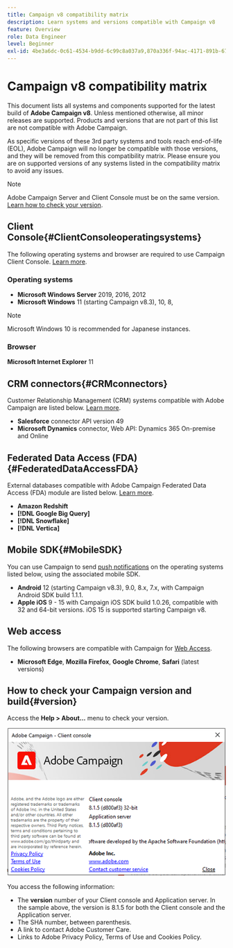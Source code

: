 ```yaml
---
title: Campaign v8 compatibility matrix
description: Learn systems and versions compatible with Campaign v8
feature: Overview
role: Data Engineer
level: Beginner
exl-id: 4be3a6dc-0c61-4534-b9dd-6c99c8a037a9,870a336f-94ac-4171-891b-67614feef6ef,bebdd930-c7f6-4629-a489-3c704b33f058,d493e613-eb61-43b1-9c6d-1bd881af0734
---
```

# Campaign v8 compatibility matrix

This document lists all systems and components supported for the latest build of **Adobe Campaign v8**. Unless mentioned otherwise, all minor releases are supported. Products and versions that are not part of this list are not compatible with Adobe Campaign.

As specific versions of these 3rd party systems and tools reach end-of-life (EOL), Adobe Campaign will no longer be compatible with those versions, and they will be removed from this compatibility matrix. Please ensure you are on supported versions of any systems listed in the compatibility matrix to avoid any issues.

>[!NOTE]
>
>Adobe Campaign Server and Client Console must be on the same version. [Learn how to check your version](#version).

## Client Console{#ClientConsoleoperatingsystems}

The following operating systems and browser are required to use Campaign Client Console. [Learn more](connect.md).

### Operating systems

* **Microsoft Windows Server** 2019, 2016, 2012
* **Microsoft Windows** 11 (starting Campaign v8.3), 10, 8,

>[!NOTE]
>
>Microsoft Windows 10 is recommended for Japanese instances.

### Browser

**Microsoft Internet Explorer** 11

## CRM connectors{#CRMconnectors}

Customer Relationship Management (CRM) systems compatible with Adobe Campaign are listed below. [Learn more](../connect/crm.md).

* **Salesforce** connector API version 49
* **Microsoft Dynamics** connector, Web API: Dynamics 365 On-premise and Online

## Federated Data Access (FDA){#FederatedDataAccessFDA}

External databases compatible with Adobe Campaign Federated Data Access (FDA) module are listed below. [Learn more](../connect/fda.md).

* **Amazon Redshift**
* **[!DNL Google Big Query]**
* **[!DNL Snowflake]**
* **[!DNL Vertica]**

## Mobile SDK{#MobileSDK}

You can use Campaign to send [push notifications](../send/push.md) on the operating systems listed below, using the associated mobile SDK.

* **Android** 12 (starting Campaign v8.3), 9.0, 8.x, 7.x, with Campaign Android SDK build 1.1.1.
* **Apple iOS** 9 - 15 with Campaign iOS SDK build 1.0.26, compatible with 32 and 64-bit versions. iOS 15 is supported starting Campaign v8.

## Web access

The following browsers are compatible with Campaign for [Web Access](connect.md#web-access).

* **Microsoft Edge**, **Mozilla Firefox**, **Google Chrome**, **Safari** (latest versions)

## How to check your Campaign version and build{#version}

Access the **Help > About…** menu to check your version.

![](assets/ac-version.png)

You access the following information:

* The **version** number of your Client console and Application server. In the sample above, the version is 8.1.5 for both the Client console and the Application server.
* The SHA number, between parenthesis.
* A link to contact Adobe Customer Care.
* Links to Adobe Privacy Policy, Terms of Use and Cookies Policy.
